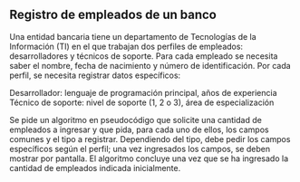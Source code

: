 ## Registro de empleados de un banco

Una entidad bancaria tiene un departamento de Tecnologías de la Información (TI) en el que trabajan dos perfiles de empleados: desarrolladores y técnicos de soporte. Para cada empleado se necesita saber el nombre, fecha de nacimiento y número de identificación. Por cada perfil, se necesita registrar datos específicos:

Desarrollador: lenguaje de programación principal, años de experiencia
Técnico de soporte: nivel de soporte (1, 2 o 3), área de especialización

Se pide un algoritmo en pseudocódigo que solicite una cantidad de empleados a ingresar y que pida, para cada uno de ellos, los campos comunes y el tipo a registrar. Dependiendo del tipo, debe pedir los campos específicos según el perfil; una vez ingresados los campos, se deben mostrar por pantalla. El algoritmo concluye una vez que se ha ingresado la cantidad de empleados indicada inicialmente.
